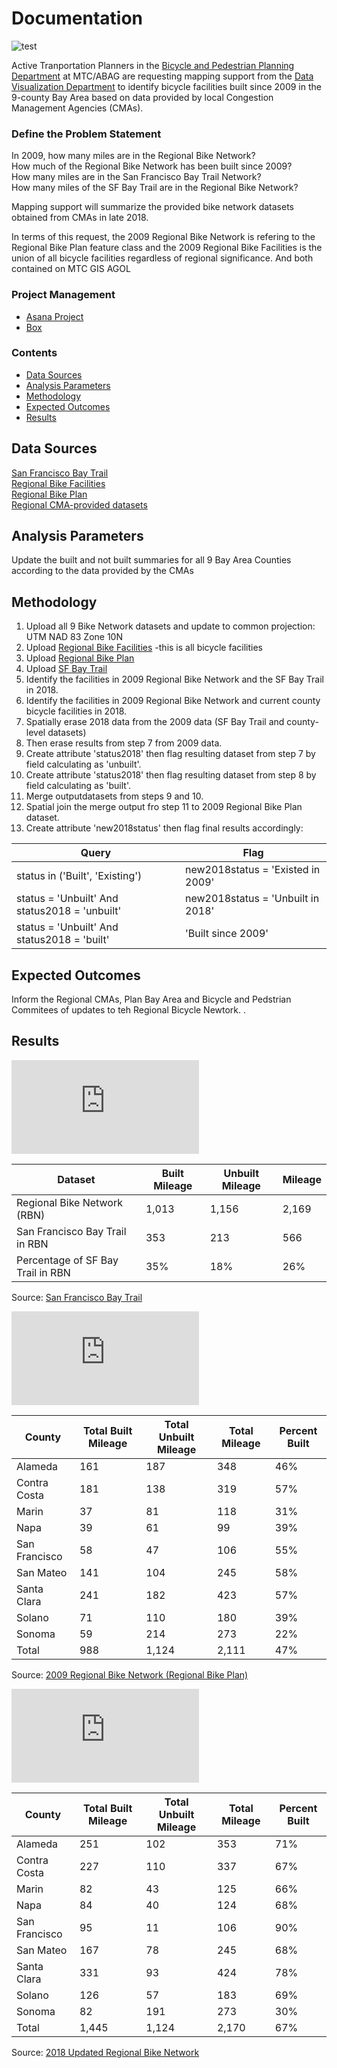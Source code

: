# Documentation  

![test](https://mtcdrive.box.com/s/wp8jslbumoh67j9zgznkxw5lwzw6020g)

Active Tranportation Planners in the [Bicycle and Pedestrian Planning Department](https://mtc.ca.gov/our-work/plans-projects/bicycle-pedestrian-planning) at MTC/ABAG are requesting mapping support from the [Data Visualization Department](http://opendata.mtc.ca.gov/) to identify bicycle facilities built since 2009 in the 9-county Bay Area based on data provided by local Congestion Management Agencies (CMAs).  

### Define the Problem Statement  

In 2009, how many miles are in the Regional Bike Network?  
How much of the Regional Bike Network has been built since 2009?  
How many miles are in the San Francisco Bay Trail Network?  
How many miles of the SF Bay Trail are in the Regional Bike Network?  

Mapping support will summarize the provided bike network datasets obtained from CMAs in late 2018.

In terms of this request, the 2009 Regional Bike Network is refering to the Regional Bike Plan feature class and the 2009 Regional Bike Facilities is the union of all bicycle facilities regardless of regional significance. And both contained on MTC GIS AGOL
  
### Project Management 

- [Asana Project](https://app.asana.com/0/875072065401370/875078790897293) 
- [Box](https://mtcdrive.box.com/s/6441z731nw4np0j0yt13xk65nmebjtp5)

### Contents 

- [Data Sources](#data-sources)
- [Analysis Parameters](#analysis-parameters)
- [Methodology](#methodology)
- [Expected Outcomes](#expected-outcomes)
- [Results](#results)

## Data Sources  

[San Francisco Bay Trail](https://mtc.maps.arcgis.com/home/item.html?id=7555b7dd7da546db8196241292e58144)  
[Regional Bike Facilities](https://mtc.maps.arcgis.com/home/item.html?id=0329d440fe65420a9650215a9cae459a)  
[Regional Bike Plan](https://mtc.maps.arcgis.com/home/item.html?id=ba40dbfa8ac04e9c99bf07011deba08f)  
[Regional CMA-provided datasets](https://mtcdrive.box.com/s/1vi8qiagys5u5irt55pbipijzsrqvd2w)  

    
## Analysis Parameters  

Update the built and not built summaries for all 9 Bay Area Counties according to the data provided by the CMAs  

## Methodology  

1. Upload all 9 Bike Network datasets and update to common projection: UTM NAD 83 Zone 10N  
2. Upload [Regional Bike Facilities](https://mtc.maps.arcgis.com/home/item.html?id=0329d440fe65420a9650215a9cae459a)  -this is all bicycle facilities  
3. Upload [Regional Bike Plan](https://mtc.maps.arcgis.com/home/item.html?id=ba40dbfa8ac04e9c99bf07011deba08f)  
4. Upload [SF Bay Trail](https://mtc.maps.arcgis.com/home/item.html?id=7555b7dd7da546db8196241292e58144)  
5. Identify the facilities in 2009 Regional Bike Network and the SF Bay Trail in 2018.  
6. Identify the facilities in 2009 Regional Bike Network and current county bicycle facilities in 2018.  
7. Spatially erase 2018 data from the 2009 data (SF Bay Trail and county-level datasets)  
8. Then erase results from step 7 from 2009 data.  
9. Create attribute 'status2018' then flag resulting dataset from step 7 by field calculating as 'unbuilt'.  
10. Create attribute 'status2018' then flag resulting dataset from step 8 by field calculating as 'built'.  
11. Merge outputdatasets from steps 9 and 10.  
12. Spatial join the merge output fro step 11 to 2009 Regional Bike Plan dataset.  
13. Create attribute 'new2018status' then flag final results accordingly:  

|Query                                          | Flag                             |  
|---------------------------------------------- |--------------------------------- |  
|status in ('Built', 'Existing')                |new2018status = 'Existed in 2009' |  
|status = 'Unbuilt' And status2018 = 'unbuilt'  |new2018status = 'Unbuilt in 2018' |  
|status = 'Unbuilt' And status2018 = 'built'    |'Built since 2009'                |  

## Expected Outcomes  

Inform the Regional CMAs, Plan Bay Area and Bicycle and Pedstrian Commitees of updates to teh Regional Bicycle Newtork.  .  

## Results  
![San Francisco Bay Trail](https://github.com/BayAreaMetro/Spatial-Analysis-Mapping-Projects/blob/master/Project-Documentation/Regional%20Bike%20Network%20Summaries/img/SFBayTrail.pdf)  

|Dataset                           | Built Mileage      | Unbuilt Mileage      | Mileage |
|--------------------------------- |------------------- |--------------------- |------------- |
|Regional Bike Network (RBN)       |1,013               |1,156   |2,169   |
|San Francisco Bay Trail in RBN    |353                 |213     |566     |
|Percentage of SF Bay Trail in RBN |35%   |18%     |26%     |  

Source: [San Francisco Bay Trail](https://mtc.maps.arcgis.com/home/item.html?id=7555b7dd7da546db8196241292e58144)  

![2009 Regional Bike Network (Regional Bike Plan)](https://github.com/BayAreaMetro/Spatial-Analysis-Mapping-Projects/blob/master/Project-Documentation/Regional%20Bike%20Network%20Summaries/img/2009RegionalBikeNetwork.pdf)  

|County        |Total Built Mileage |Total Unbuilt Mileage |Total Mileage |Percent Built |
|--------------|------------------- |--------------------- |------------- |------------- |
|Alameda       |161 |187   |348   |46% |
|Contra Costa  |181 |138   |319   |57% |
|Marin         |37  |81    |118   |31% |
|Napa          |39  |61    |99    |39% |
|San Francisco |58  |47    |106   |55% |
|San Mateo     |141 |104   |245   |58% |
|Santa Clara   |241 |182   |423   |57% |
|Solano        |71  |110   |180   |39% |
|Sonoma        |59  |214   |273   |22% |
|Total         |988 |1,124 |2,111 |47% |  

Source: [2009 Regional Bike Network (Regional Bike Plan)](https://mtc.maps.arcgis.com/home/item.html?id=0329d440fe65420a9650215a9cae459a)  

![2018 Regional Bike Network (Regional Bike Plan)](https://github.com/BayAreaMetro/Spatial-Analysis-Mapping-Projects/blob/master/Project-Documentation/Regional%20Bike%20Network%20Summaries/img/2018RegionalBikeNetwork_v3.pdf)  

|County        |Total Built Mileage |Total Unbuilt Mileage |Total Mileage |Percent Built |
|--------------|------------------- |--------------------- |------------- |------------- |
|Alameda       |251   |102   |353   |71% |
|Contra Costa  |227   |110   |337   |67% |
|Marin         |82    |43    |125   |66% |
|Napa          |84    |40    |124   |68% |
|San Francisco |95    |11    |106   |90% |
|San Mateo     |167   |78    |245   |68% |
|Santa Clara   |331   |93    |424   |78% |
|Solano        |126   |57    |183   |69% |
|Sonoma        |82    |191   |273   |30% |
|Total         |1,445 |1,124 |2,170 |67% |  

Source: [2018 Updated Regional Bike Network](https://mtc.maps.arcgis.com/home/item.html?id=0329d440fe65420a9650215a9cae459a)  
